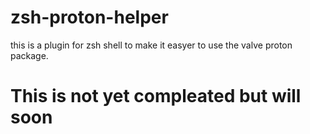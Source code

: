 # zsh-proton-helper
this is a plugin for zsh shell to make it easyer to use the valve proton package.

# This is not yet compleated but will soon